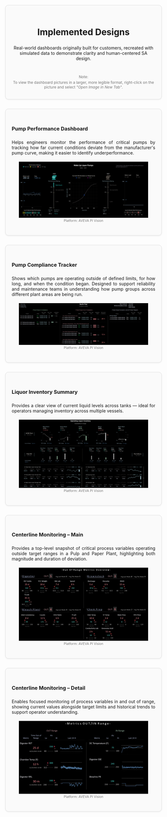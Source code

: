 <!-- Implemented Designs Page with Card Layout and Contents Menu -->

<div style="display: flex; flex-direction: row; align-items: flex-start; gap: 40px;">

<!-- Main Content Area -->
<div style="flex: ;">

<!-- Header Card -->
<div style="border: 1px solid #ddd; border-radius: 10px; padding: 30px 20px; margin: 30px 0; background-color: #fafafa; box-shadow: 0 2px 4px rgba(0,0,0,0.05); text-align: center;">
  <div style="max-width: 600px; margin: 0 auto;">
    <h1 style="margin-bottom: 25px;">Implemented Designs</h1>
    <p>Real-world dashboards originally built for customers, recreated with simulated data to demonstrate clarity and human-centered SA design.</p>
    <p style="font-size: 0.85em; color: #777; margin: 0; padding-top: 30px; margin-bottom: 0px; line-height: 1.2;">
        Note: </p> <p style="font-size: 0.85em; color: #777; margin: 0; padding-top: 4px; margin-bottom: 1px; line-height: 1.2;"> To view the dashboard pictures in a larger, more legible format, right-click on the picture and select <em>"Open Image in New Tab"</em>.
    </p>
  </div>
</div>

<!-- Pump Performance -->
<div id="pump-performance" style="border: 1px solid #ddd; border-radius: 10px; padding: 30px 20px; margin: 30px 0; background-color: #fafafa; box-shadow: 0 2px 4px rgba(0,0,0,0.05);">
  <h3 style="margin-bottom: 25px;">Pump Performance Dashboard</h3>
  <p style="margin-bottom: 15px; max-width: 1000px; text-align: justify; text-justify: inter-word;">Helps engineers monitor the performance of critical pumps by tracking how far current conditions deviate from the manufacturer's pump curve, making it easier to identify underperformance.</p>
  <div style="text-align: center; margin-top: 20px;">
    <img src="../images/reference_dashboard_example_pump_performance.PNG" alt="Pump Performance Dashboard" width="90%" />
  </div>
      <div style="font-size: 0.75em; color: #777; margin-bottom: 10px; text-align: center;">Platform: AVEVA PI Vision</div>
</div>


<!-- Pump Compliance -->
<div id="pump-compliance" style="border: 1px solid #ddd; border-radius: 10px; padding: 30px 20px; margin: 30px 0; background-color: #fafafa; box-shadow: 0 2px 4px rgba(0,0,0,0.05);">
  <h3 style="margin-bottom: 25px;">Pump Compliance Tracker</h3>
  <p style="margin-bottom: 15px; max-width: 1000px; text-align: justify; text-justify: inter-word;">Shows which pumps are operating outside of defined limits, for how long, and when the condition began. Designed to support reliability and maintenance teams in understanding how pump groups across different plant areas are being run.</p>
  <div style="text-align: center; margin-top: 20px;">
    <img src="../images/chunking_pivision_for_linkedin.PNG" alt="Pump Compliance Tracker" width="90%" />
  </div>
    <div style="font-size: 0.75em; color: #777; margin-bottom: 10px; text-align: center;">Platform: AVEVA PI Vision</div>
</div>

<!-- Liquor Inventory -->
<div id="liquor-inventory" style="border: 1px solid #ddd; border-radius: 10px; padding: 30px 20px; margin: 30px 0; background-color: #fafafa; box-shadow: 0 2px 4px rgba(0,0,0,0.05);">
  <h3 style="margin-bottom: 25px;">Liquor Inventory Summary</h3>
  <p style="margin-bottom: 15px; max-width: 1000px; text-align: justify; text-justify: inter-word;">Provides a clear view of current liquid levels across tanks — ideal for operators managing inventory across multiple vessels.</p>
  <div style="text-align: center; margin-top: 20px;">
    <img src="../images/reference_dashboard_example_liquor_inventory.PNG" alt="Liquor Inventory Summary" width="90%" />
  </div>
      <div style="font-size: 0.75em; color: #777; margin-bottom: 10px; text-align: center;">Platform: AVEVA PI Vision</div>
</div>

<!-- Centerlines Main -->
<div id="centerlines-main" style="border: 1px solid #ddd; border-radius: 10px; padding: 30px 20px; margin: 30px 0; background-color: #fafafa; box-shadow: 0 2px 4px rgba(0,0,0,0.05);">
  <h3 style="margin-bottom: 25px;">Centerline Monitoring – Main</h3>
  <p style="margin-bottom: 15px; max-width: 1000px; text-align: justify; text-justify: inter-word;">Provides a top-level snapshot of critical process variables operating outside target ranges in a Pulp and Paper Plant, highlighting both magnitude and duration of deviation.</p>
  <div style="text-align: center; margin-top: 20px;">
    <img src="../images/reference_dashboard_example_centerlines_main.JPEG" alt="Centerlines Main" width="90%" />
  </div>
      <div style="font-size: 0.75em; color: #777; margin-bottom: 10px; text-align: center;">Platform: AVEVA PI Vision</div>
</div>

<!-- Centerlines Detail -->
<div id="centerlines-detail" style="border: 1px solid #ddd; border-radius: 10px; padding: 30px 20px; margin: 30px 0; background-color: #fafafa; box-shadow: 0 2px 4px rgba(0,0,0,0.05);">
  <h3 style="margin-bottom: 25px;">Centerline Monitoring – Detail</h3>
  <p style="margin-bottom: 15px; max-width: 1000px; text-align: justify; text-justify: inter-word;">Enables focused monitoring of process variables in and out of range, showing current values alongside target limits and historical trends to support operator understanding.</p>
  <div style="text-align: center; margin-top: 20px;">
    <img src="../images/reference_dashboard_example_centerlines.JPEG" alt="Centerlines Detail" width="90%" />
  </div>
      <div style="font-size: 0.75em; color: #777; margin-bottom: 10px; text-align: center;">Platform: AVEVA PI Vision</div>
</div>

</div>

</div>

</div>
